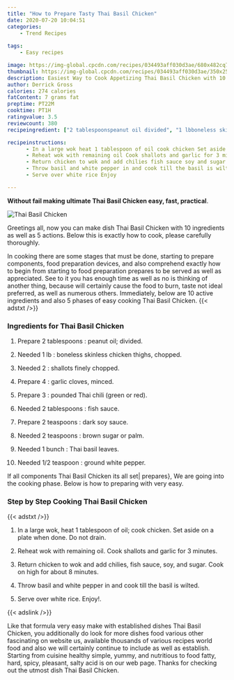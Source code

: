 ```yaml
---
title: "How to Prepare Tasty Thai Basil Chicken"
date: 2020-07-20 10:04:51
categories:
    - Trend Recipes
    
tags:
    - Easy recipes

image: https://img-global.cpcdn.com/recipes/034493aff030d3ae/680x482cq70/thai-basil-chicken-recipe-main-photo.jpg
thumbnail: https://img-global.cpcdn.com/recipes/034493aff030d3ae/350x250cq70/thai-basil-chicken-recipe-main-photo.jpg
description: Easiest Way to Cook Appetizing Thai Basil Chicken with 10 ingredients and 5 stages of easy cooking.
author: Derrick Gross
calories: 274 calories
fatContent: 7 grams fat
preptime: PT22M
cooktime: PT1H
ratingvalue: 3.5
reviewcount: 380
recipeingredient: ["2 tablespoonspeanut oil divided", "1 lbboneless skinless chicken thighs chopped", "2shallots finely chopped", "4garlic cloves minced", "3pounded Thai chili green or red", "2 tablespoonsfish sauce", "2 teaspoonsdark soy sauce", "2 teaspoonsbrown sugar or palm", "1 bunchThai basil leaves", "1/2 teaspoonground white pepper"]

recipeinstructions: 
      - In a large wok heat 1 tablespoon of oil cook chicken Set aside on a plate when done Do not drain 
      - Reheat wok with remaining oil Cook shallots and garlic for 3 minutes 
      - Return chicken to wok and add chilies fish sauce soy and sugar Cook on high for about 8 minutes 
      - Throw basil and white pepper in and cook till the basil is wilted 
      - Serve over white rice Enjoy

---
```




**Without fail making ultimate Thai Basil Chicken easy, fast, practical**. 


![Thai Basil Chicken](https://img-global.cpcdn.com/recipes/034493aff030d3ae/680x482cq70/thai-basil-chicken-recipe-main-photo.jpg "Thai Basil Chicken")




Greetings all, now you can make dish Thai Basil Chicken with 10 ingredients as well as 5 actions. Below this is exactly how to cook, please carefully thoroughly.

In cooking there are some stages that must be done, starting to prepare components, food preparation devices, and also comprehend exactly how to begin from starting to food preparation prepares to be served as well as appreciated. See to it you has enough time as well as no is thinking of another thing, because will certainly cause the food to burn, taste not ideal preferred, as well as numerous others. Immediately, below are 10 active ingredients and also 5 phases of easy cooking Thai Basil Chicken.
{{< adstxt />}}

### Ingredients for Thai Basil Chicken


1. Prepare 2 tablespoons : peanut oil; divided.

1. Needed 1 lb : boneless skinless chicken thighs, chopped.

1. Needed 2 : shallots finely chopped.

1. Prepare 4 : garlic cloves, minced.

1. Prepare 3 : pounded Thai chili (green or red).

1. Needed 2 tablespoons : fish sauce.

1. Prepare 2 teaspoons : dark soy sauce.

1. Needed 2 teaspoons : brown sugar or palm.

1. Needed 1 bunch : Thai basil leaves.

1. Needed 1/2 teaspoon : ground white pepper.



If all components Thai Basil Chicken its all set| prepares}, We are going into the cooking phase. Below is how to preparing with very easy.

### Step by Step Cooking Thai Basil Chicken

{{< adstxt />}}


1. In a large wok, heat 1 tablespoon of oil; cook chicken. Set aside on a plate when done. Do not drain.



1. Reheat wok with remaining oil. Cook shallots and garlic for 3 minutes.



1. Return chicken to wok and add chilies, fish sauce, soy, and sugar. Cook on high for about 8 minutes.



1. Throw basil and white pepper in and cook till the basil is wilted.



1. Serve over white rice. Enjoy!.





{{< adslink />}}

Like that formula very easy make with established dishes Thai Basil Chicken, you additionally do look for more dishes food various other fascinating on website us, available thousands of various recipes world food and also we will certainly continue to include as well as establish. Starting from cuisine healthy simple, yummy, and nutritious to food fatty, hard, spicy, pleasant, salty acid is on our web page. Thanks for checking out the utmost dish Thai Basil Chicken.
